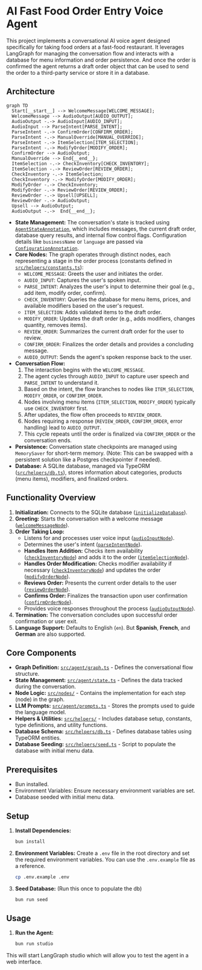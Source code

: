 # AI Fast Food Order Entry Voice Agent

This project implements a conversational AI voice agent designed specifically for taking food orders at a fast-food restaurant. It leverages LangGraph for managing the conversation flow and interacts with a database for menu information and order persistence. And once the order is confirmed the agent returns a draft order object that can be used to send the order to a third-party service or store it in a database.

## Architecture

```mermaid
graph TD
  Start[__start__] --> WelcomeMessage[WELCOME_MESSAGE];
  WelcomeMessage --> AudioOutput[AUDIO_OUTPUT];
  AudioOutput -.-> AudioInput[AUDIO_INPUT];
  AudioInput --> ParseIntent[PARSE_INTENT];
  ParseIntent -.-> ConfirmOrder[CONFIRM_ORDER];
  ParseIntent -.-> ManualOverride[MANUAL_OVERRIDE];
  ParseIntent -.-> ItemSelection[ITEM_SELECTION];
  ParseIntent -.-> ModifyOrder[MODIFY_ORDER];
  ConfirmOrder --> AudioOutput;
  ManualOverride --> End{__end__};
  ItemSelection -.-> CheckInventory[CHECK_INVENTORY];
  ItemSelection -.-> ReviewOrder[REVIEW_ORDER];
  CheckInventory -.-> ItemSelection;
  CheckInventory -.-> ModifyOrder[MODIFY_ORDER];
  ModifyOrder -.-> CheckInventory;
  ModifyOrder -.-> ReviewOrder[REVIEW_ORDER];
  ReviewOrder -.-> Upsell[UPSELL];
  ReviewOrder -.-> AudioOutput;
  Upsell --> AudioOutput;
  AudioOutput -.->  End{__end__};
```

*   **State Management:** The conversation's state is tracked using [`AgentStateAnnotation`](src/agent/state.ts), which includes messages, the current draft order, database query results, and internal flow control flags. Configuration details like `businessName` or `language` are passed via [`ConfigurationAnnotation`](src/agent/state.ts).
*   **Core Nodes:** The graph operates through distinct nodes, each representing a stage in the order process (constants defined in [`src/helpers/constants.ts`](src/helpers/constants.ts)):
    *   `WELCOME_MESSAGE`: Greets the user and initiates the order.
    *   `AUDIO_INPUT`: Captures the user's spoken input.
    *   `PARSE_INTENT`: Analyzes the user's input to determine their goal (e.g., add item, modify order, confirm).
    *   `CHECK_INVENTORY`: Queries the database for menu items, prices, and available modifiers based on the user's request.
    *   `ITEM_SELECTION`: Adds validated items to the draft order.
    *   `MODIFY_ORDER`: Updates the draft order (e.g., adds modifiers, changes quantity, removes items).
    *   `REVIEW_ORDER`: Summarizes the current draft order for the user to review.
    *   `CONFIRM_ORDER`: Finalizes the order details and provides a concluding message.
    *   `AUDIO_OUTPUT`: Sends the agent's spoken response back to the user.
*   **Conversation Flow:**
    1.  The interaction begins with the `WELCOME_MESSAGE`.
    2.  The agent cycles through `AUDIO_INPUT` to capture user speech and `PARSE_INTENT` to understand it.
    3.  Based on the intent, the flow branches to nodes like `ITEM_SELECTION`, `MODIFY_ORDER`, or `CONFIRM_ORDER`.
    4.  Nodes involving menu items (`ITEM_SELECTION`, `MODIFY_ORDER`) typically use `CHECK_INVENTORY` first.
    5.  After updates, the flow often proceeds to `REVIEW_ORDER`.
    6.  Nodes requiring a response (`REVIEW_ORDER`, `CONFIRM_ORDER`, error handling) lead to `AUDIO_OUTPUT`.
    7.  This cycle repeats until the order is finalized via `CONFIRM_ORDER` or the conversation ends.
*   **Persistence:** Conversation state checkpoints are managed using `MemorySaver` for short-term memory. (Note: This can be swapped with a persistent solution like a Postgres checkpointer if needed).
*   **Database:** A SQLite database, managed via TypeORM ([`src/helpers/db.ts`](src/helpers/db.ts)), stores information about categories, products (menu items), modifiers, and finalized orders.


## Functionality Overview

1.  **Initialization:** Connects to the SQLite database ([`initializeDatabase`](src/helpers/db.ts)).
2.  **Greeting:** Starts the conversation with a welcome message ([`welcomeMessageNode`](src/nodes/welcome-message.ts)).
3.  **Order Taking Loop:**
    *   Listens for and processes user voice input ([`audioInputNode`](src/nodes/audio-input.ts)).
    *   Determines the user's intent ([`parseIntentNode`](src/nodes/parse-intent.ts)).
    *   **Handles Item Addition:** Checks item availability ([`checkInventoryNode`](src/nodes/check-inventory.ts)) and adds it to the order ([`itemSelectionNode`](src/nodes/item-selection.ts)).
    *   **Handles Order Modification:** Checks modifier availability if necessary ([`checkInventoryNode`](src/nodes/check-inventory.ts)) and updates the order ([`modifyOrderNode`](src/nodes/modify-order.ts)).
    *   **Reviews Order:** Presents the current order details to the user ([`reviewOrderNode`](src/nodes/review-order.ts)).
    *   **Confirms Order:** Finalizes the transaction upon user confirmation ([`confirmOrderNode`](src/nodes/confirm-order.ts)).
    *   Provides voice responses throughout the process ([`audioOutputNode`](src/nodes/audio-output.ts)).
4.  **Termination:** The conversation concludes upon successful order confirmation or user exit.
5.  **Language Support:** Defaults to English (`en`). But **Spanish**, **French**, and **German** are also supported. 

## Core Components

*   **Graph Definition:** [`src/agent/graph.ts`](src/agent/graph.ts) - Defines the conversational flow structure.
*   **State Management:** [`src/agent/state.ts`](src/agent/state.ts) - Defines the data tracked during the conversation.
*   **Node Logic:** [`src/nodes/`](nodes) - Contains the implementation for each step (node) in the graph.
*   **LLM Prompts:** [`src/agent/prompts.ts`](src/agent/prompts.ts) - Stores the prompts used to guide the language model.
*   **Helpers & Utilities:** [`src/helpers/`](src/helpers) - Includes database setup, constants, type definitions, and utility functions.
*   **Database Schema:** [`src/helpers/db.ts`](src/helpers/db.ts) - Defines database tables using TypeORM entities.
*   **Database Seeding:** [`src/helpers/seed.ts`](src/helpers/seed.ts) - Script to populate the database with initial menu data.

## Prerequisites

*   Bun installed.
*   Environment Variables: Ensure necessary environment variables are set.
*   Database seeded with initial menu data.

## Setup

1.  **Install Dependencies:**
    ````bash
    bun install
    ````
2. **Environment Variables:** Create a `.env` file in the root directory and set the required environment variables. You can use the `.env.example` file as a reference.
    ````bash
    cp .env.example .env
    ````
3.  **Seed Database:** (Run this once to populate the db)
    ````bash
    bun run seed
    ````

## Usage

1.  **Run the Agent:**
    ````bash
    bun run studio 
    ````
This will start LangGraph studio which will allow you to test the agent in a web interface.

